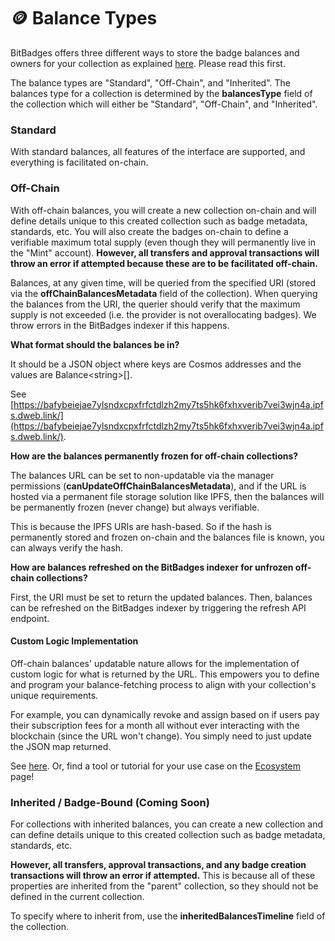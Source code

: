 # 🪙 Balance Types

BitBadges offers three different ways to store the badge balances and owners for your collection as explained [here](../../overview/concepts/balances-types.md). Please read this first.

The balance types are "Standard", "Off-Chain", and "Inherited". The balances type for a collection is determined by the **balancesType** field of the collection which will either be "Standard", "Off-Chain", and "Inherited".

### Standard

With standard balances, all features of the interface are supported, and everything is facilitated on-chain.

### Off-Chain

With off-chain balances, you will create a new collection on-chain and will define details unique to this created collection such as badge metadata, standards, etc. You will also create the badges on-chain to define a verifiable maximum total supply (even though they will permanently live in the "Mint" account). **However, all transfers and approval transactions will throw an error if attempted because these are to be facilitated off-chain.**

Balances, at any given time, will be queried from the specified URI (stored via the **offChainBalancesMetadata** field of the collection). When querying the balances from the URI, the querier should verify that the maximum supply is not exceeded (i.e. the provider is not overallocating badges). We throw errors in the BitBadges indexer if this happens.

**What format should the balances be in?**&#x20;

It should be a JSON object where keys are Cosmos addresses and the values are Balance\<string>\[].

See [https://bafybeiejae7ylsndxcpxfrfctdlzh2my7ts5hk6fxhxverib7vei3wjn4a.ipfs.dweb.link/](https://bafybeiejae7ylsndxcpxfrfctdlzh2my7ts5hk6fxhxverib7vei3wjn4a.ipfs.dweb.link/).

**How are the balances permanently frozen for off-chain collections?**

The balances URL can be set to non-updatable via the manager permissions (**canUpdateOffChainBalancesMetadata**), and if the URL is hosted via a permanent file storage solution like IPFS, then the balances will be permanently frozen (never change) but always verifiable.&#x20;

This is because the IPFS URIs are hash-based. So if the hash is permanently stored and frozen on-chain and the balances file is known, you can always verify the hash.

**How are balances refreshed on the BitBadges indexer for unfrozen off-chain collections?**

First, the URI must be set to return the updated balances. Then, balances can be refreshed on the BitBadges indexer by triggering the refresh API endpoint.

#### Custom Logic Implementation

Off-chain balances' updatable nature allows for the implementation of custom logic for what is returned by the URL. This empowers you to define and program your balance-fetching process to align with your collection's unique requirements.&#x20;

For example, you can dynamically revoke and assign based on if users pay their subscription fees for a month all without ever interacting with the blockchain (since the URL won't change). You simply need to just update the JSON map returned.

See [here](../tutorials/create-a-collection-with-off-chain-balances.md). Or, find a tool or tutorial for your use case on the [Ecosystem ](../../overview/ecosystem.md)page!

### Inherited / Badge-Bound (Coming Soon)

For collections with inherited balances, you can create a new collection and can define details unique to this created collection such as badge metadata, standards, etc.&#x20;

**However, all transfers, approval transactions, and any badge creation transactions will throw an error if attempted.** This is because all of these properties are inherited from the "parent" collection, so they should not be defined in the current collection.

To specify where to inherit from, use the **inheritedBalancesTimeline** field of the collection.

